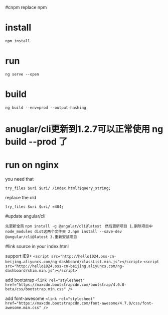 #cnpm replace npm

# install
`npm install`

# run
`ng serve --open`

# build
`ng build --env=prod --output-hashing`
# anuglar/cli更新到1.2.7可以正常使用 ng build --prod 了

# run on nginx

you need that

` try_files $uri $uri/ /index.html?$query_string; `

replace the old

` try_files $uri $uri/ =404; `

#update angular/cli

` 先更新全局 `
` npm install -g @angular/cli@latest `
` 然后更新项目 1.删除项目中node_modules dist这两个文件夹 2.npm install --save-dev @angular/cli@latest 3.重新安装项目`

#link source in your index.html

support IE9+
` <script src="http://hello1024.oss-cn-beijing.aliyuncs.com/ng-dashboard/classList.min.js"></script> `
` <script src="http://hello1024.oss-cn-beijing.aliyuncs.com/ng-dashboard/shim.min.js"></script> `

add bootstrap
` <link rel="stylesheet" href="https://maxcdn.bootstrapcdn.com/bootstrap/4.0.0-beta/css/bootstrap.min.css" /> `

add font-awesome
` <link rel="stylesheet" href="https://maxcdn.bootstrapcdn.com/font-awesome/4.7.0/css/font-awesome.min.css" /> `

